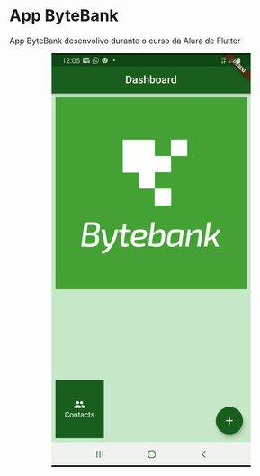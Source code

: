 # App ByteBank

 App ByteBank desenvolivo durante o curso da Alura de Flutter

<p align ="center">
<img src="/images/gifTela.gif">
</p>

